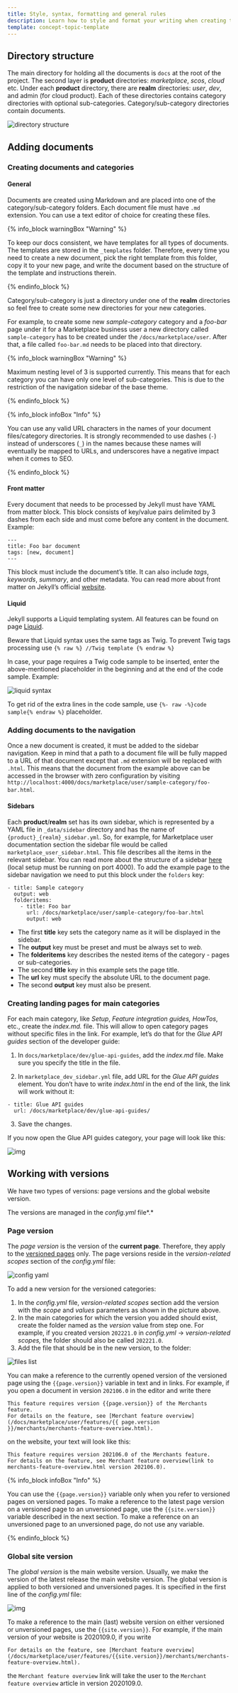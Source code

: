 ```yaml
---
title: Style, syntax, formatting and general rules
description: Learn how to style and format your writing when creating the docs.
template: concept-topic-template
---
```


## Directory structure

The main directory for holding all the documents is `docs` at the root of the project. The second layer is **product** directories: *marketplace*, *scos*, *cloud* etc. Under each **product** directory, there are **realm** directories: *user*, *dev*, and admin (for cloud product). Each of these directories contains category directories with optional sub-categories. Category/sub-category directories contain documents.

![directory structure](https://confluence-connect.gliffy.net/embed/image/6c2666bb-31e3-40d9-b00f-c616f47351ea.png?utm_medium=live&utm_source=custom)

## Adding documents

### Creating documents and categories

#### General

Documents are created using Markdown and are placed into one of the category/sub-category folders. Each document file must have `.md` extension. You can use a text editor of choice for creating these files. 

{% info_block warningBox "Warning" %}

To keep our docs consistent, we have templates for all types of documents. The templates are stored in the `_templates` folder. Therefore, every time you need to create a new document, pick the right template from this folder, copy it to your new page, and write the document based on the structure of the template and instructions therein.

{% endinfo_block %}

Category/sub-category is just a directory under one of the **realm** directories so feel free to create some new directories for your new categories.

For example, to create some new *sample-category* category and a *foo-bar* page under it for a Marketplace business user a new directory called `sample-category` has to be created under the `/docs/marketplace/user`. After that, a file called `foo-bar.md` needs to be placed into that directory.

{% info_block warningBox "Warning" %}

Maximum nesting level of 3 is supported currently. This means that for each category you can have only one level of sub-categories. This is due to the restriction of the navigation sidebar of the base theme.

{% endinfo_block %}

{% info_block infoBox "Info" %}

You can use any valid URL characters in the names of your document files/category directories. It is strongly recommended to use dashes (`-`) instead of underscores (`_`) in the names because these names will eventually be mapped to URLs, and underscores have a negative impact when it comes to SEO. 

{% endinfo_block %}

#### Front matter

Every document that needs to be processed by Jekyll must have YAML from matter block. This block consists of key/value pairs delimited by 3 dashes from each side and must come before any content in the document. Example:

```
---
title: Foo bar document
tags: [new, document]
---
```

This block must include the document’s title. It can also include *tags*, *keywords*, *summary*, and other metadata. You can read more about front matter on Jekyll’s official [website](https://jekyllrb.com/docs/front-matter/).

#### Liquid

Jekyll supports a Liquid templating system. All features can be found on page [Liquid](https://shopify.github.io/liquid/basics/introduction/).

Beware that Liquid syntax uses the same tags as Twig. To prevent Twig tags processing use `{% raw %} //Twig template {% endraw %}`

In case, your page requires a Twig code sample to be inserted, enter the above-mentioned placeholder in the beginning and at the end of the code sample. Example:

![liquid syntax](https://spryker.s3.eu-central-1.amazonaws.com/docs/scos/user/intro-to-spryker/contributing-to-documentation/liquid-syntax.png)

To get rid of the extra lines in the code sample, use `{%- raw -%}code sample{% endraw %}` placeholder.

### Adding documents to the navigation

Once a new document is created, it must be added to the sidebar navigation. Keep in mind that a path to a document file will be fully mapped to a URL of that document except that `.md` extension will be replaced with `.html`. This means that the document from the example above can be accessed in the browser with zero configuration by visiting `http://localhost:4000/docs/marketplace/user/sample-category/foo-bar.html`.

#### Sidebars

Each **product**/**realm** set has its own sidebar, which is represented by a YAML file in `_data/sidebar` directory and has the name of `{product}_{realm}_sidebar.yml`. So, for example, for Marketplace user documentation section the sidebar file would be called `marketplace_user_sidebar.html`. This file describes all the items in the relevant sidebar. You can read more about the structure of a sidebar [here](http://localhost:4000/get_started.html#sidebar-syntax) (local setup must be running on port 4000). To add the example page to the sidebar navigation we need to put this block under the `folders` key:

```
- title: Sample category
  output: web
  folderitems:
    - title: Foo bar
      url: /docs/marketplace/user/sample-category/foo-bar.html
      output: web 
```

- The first **title** key sets the category name as it will be displayed in the sidebar.
- The **output** key must be preset and must be always set to *web.*
- The **folderitems** key describes the nested items of the category - pages or sub-categories.
- The second **title** key in this example sets the page title.
- The **url** key must specify the absolute URL to the document page.
- The second **output** key must also be present.

### Creating landing pages for main categories

For each main category, like *Setup*, *Feature integration guides,* *HowTos*, etc., create the *index.md.* file. This will allow to open category pages without specific files in the link. For example, let’s do that for the *Glue API guides* section of the developer guide:

1. In `docs/marketplace/dev/glue-api-guides`, add the *index.md* file. Make sure you specify the title in the file.

2. In `marketplace_dev_sidebar.yml` file, add URL for the *Glue API guides* element. You don’t have to write *index.html* in the end of the link, the link will work without it:  

```
- title: Glue API guides         
  url: /docs/marketplace/dev/glue-api-guides/
```   

3. Save the changes.

If you now open the Glue API guides category, your page will look like this:

![img](https://spryker.s3.eu-central-1.amazonaws.com/docs/scos/user/intro-to-spryker/contributing-to-documentation/landing-page-for-category.png)

## Working with versions

We have two types of versions: page versions and the global website version.

The versions are managed in the *config.yml* file*.* 

### Page version

The *page version* is the version of the **current page**. Therefore, they apply to the [versioned pages](https://spryker.atlassian.net/wiki/spaces/DOCS/pages/2248441943/Jekyll+test+drive#Structure-and-versioning) only. The page versions reside in the *version-related scopes* section of the *config.yml* file:

![config yaml](https://spryker.s3.eu-central-1.amazonaws.com/docs/scos/user/intro-to-spryker/contributing-to-documentation/config-yaml.png)

To add a new version for the versioned categories:

1. In the *config.yml* file, *version-related scopes* section add the version with the *scope* and *values* parameters as shown in the picture above.
2. In the main categories for which the version you added should exist, create the folder named as the *version* value from step one. For example, if  you created version `202221.0` in *config.yml* -> *version-related scopes,* the folder should also be called `202221.0`.
3. Add the file that should be in the new version, to the folder:

![files list](https://spryker.s3.eu-central-1.amazonaws.com/docs/scos/user/intro-to-spryker/contributing-to-documentation/files-list.png)

You can make a reference to the currently opened version of the versioned page using the `{{page.version}}` variable in text and in links. For example, if you open a document in version `202106.0` in the editor and write there

```
This feature requires version {{page.version}} of the Merchants feature.
For details on the feature, see [Merchant feature overview](/docs/marketplace/user/features/{{ page.version }}/merchants/merchants-feature-overview.html).
```

on the website, your text will look like this:

```
This feature requires version 202106.0 of the Merchants feature.
For details on the feature, see Merchant feature overview(link to merchants-feature-overview.html version 202106.0).
```

{% info_block infoBox "Info" %}

You can use the `{{page.version}}` variable only when you refer to versioned pages on versioned pages. To make a reference to the latest page version on a versioned page to an unversioned page, use the `{{site.version}}` variable described in the next section. To make a reference on an unversioned page to an unversioned page, do not use any variable.

{% endinfo_block %}

### Global site version

The *global version* is the main website version. Usually, we make the version of the latest release the main website version. The global version is applied to both versioned and unversioned pages. It is specified in the first line of the *config.yml* file:

![img](https://spryker.s3.eu-central-1.amazonaws.com/docs/scos/user/intro-to-spryker/contributing-to-documentation/site-version.png)

To make a reference to the main (last) website version on either versioned or unversioned pages, use the `{{site.version}}`. For example, if the main version of your website is 2020109.0, if you write 

```
For details on the feature, see [Merchant feature overview](/docs/marketplace/user/features/{{site.version}}/merchants/merchants-feature-overview.html).
```

the `Merchant feature overview` link will take the user to the `Merchant feature overview` article in version 2020109.0.
```